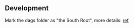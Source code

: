 ## Development

Mark the dags folder as "the South Root", more details: [ref](https://stackoverflow.com/questions/45780784/airflow-no-module-named-for-directory-in-airflow-home-directory)